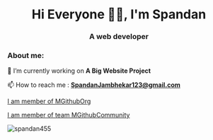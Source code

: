 <style>
</style>


<h1 align="center">Hi Everyone 👋🏻, I'm Spandan</h1>
<h3 align="center">A web developer</h3>

<h3 align="left">About me:</h3>






🔭 I’m currently working on **A Big Website Project**
  
📫 How to reach me : **SpandanJambhekar123@gmail.com**

[I am member of MGithubOrg](https://github.com/orgs/MGithubOrg)

[I am member of team MGithubCommunity](https://github.com/orgs/MGithubOrg/teams/mgithubcommunity)

<img src="https://github-readme-stats.vercel.app/api?username=spandan455&show_icons=true&locale=en" alt="spandan455" />
